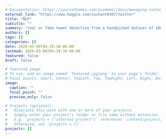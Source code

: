 ```yaml
---
# Documentation: https://sourcethemes.com/academic/docs/managing-content/
external_link: "https://www.kaggle.com/sushant0307/twitter"
title: "NLP"
subtitle: ""
summary: "real or fake tweet detection from a handpicked dataset of 10000 tweets using the concepts of natural languauge processing."
authors: []
tags: []
categories: []
date: 2020-03-06T04:19:38-06:00
lastmod: 2020-03-06T04:19:38-06:00
featured: false
draft: false

# Featured image
# To use, add an image named `featured.jpg/png` to your page's folder.
# Focal points: Smart, Center, TopLeft, Top, TopRight, Left, Right, BottomLeft, Bottom, BottomRight.
image:
  caption: ""
  focal_point: ""
  preview_only: false

# Projects (optional).
#   Associate this post with one or more of your projects.
#   Simply enter your project's folder or file name without extension.
#   E.g. `projects = ["internal-project"]` references `content/project/deep-learning/index.md`.
#   Otherwise, set `projects = []`.
projects: []
---
```


